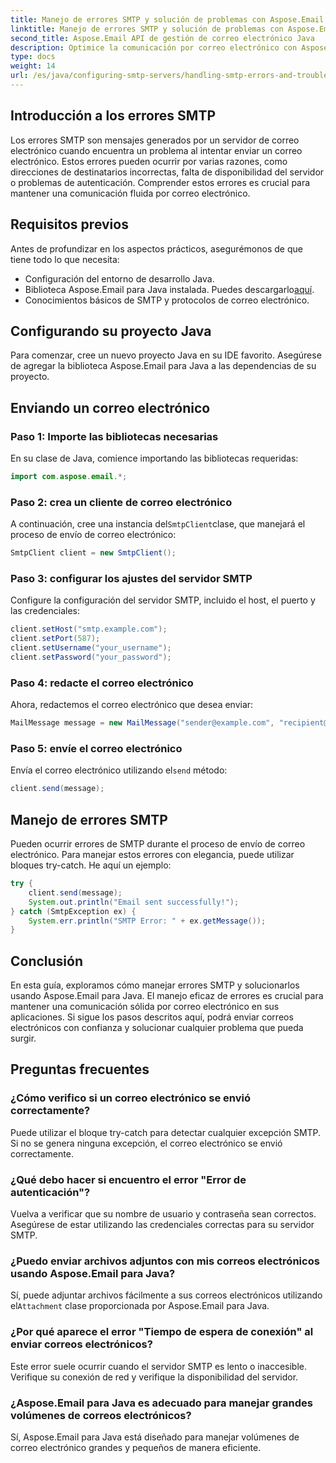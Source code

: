```yaml
---
title: Manejo de errores SMTP y solución de problemas con Aspose.Email
linktitle: Manejo de errores SMTP y solución de problemas con Aspose.Email
second_title: Aspose.Email API de gestión de correo electrónico Java
description: Optimice la comunicación por correo electrónico con Aspose.Email para Java. Aprenda a manejar errores de SMTP y solucionar problemas de manera efectiva.
type: docs
weight: 14
url: /es/java/configuring-smtp-servers/handling-smtp-errors-and-troubleshooting/
---
```


## Introducción a los errores SMTP

Los errores SMTP son mensajes generados por un servidor de correo electrónico cuando encuentra un problema al intentar enviar un correo electrónico. Estos errores pueden ocurrir por varias razones, como direcciones de destinatarios incorrectas, falta de disponibilidad del servidor o problemas de autenticación. Comprender estos errores es crucial para mantener una comunicación fluida por correo electrónico.

## Requisitos previos

Antes de profundizar en los aspectos prácticos, asegurémonos de que tiene todo lo que necesita:

- Configuración del entorno de desarrollo Java.
-  Biblioteca Aspose.Email para Java instalada. Puedes descargarlo[aquí](https://releases.aspose.com/email/java/).
- Conocimientos básicos de SMTP y protocolos de correo electrónico.

## Configurando su proyecto Java

Para comenzar, cree un nuevo proyecto Java en su IDE favorito. Asegúrese de agregar la biblioteca Aspose.Email para Java a las dependencias de su proyecto.

## Enviando un correo electrónico

### Paso 1: Importe las bibliotecas necesarias

En su clase de Java, comience importando las bibliotecas requeridas:

```java
import com.aspose.email.*;
```

### Paso 2: crea un cliente de correo electrónico

 A continuación, cree una instancia del`SmtpClient`clase, que manejará el proceso de envío de correo electrónico:

```java
SmtpClient client = new SmtpClient();
```

### Paso 3: configurar los ajustes del servidor SMTP

Configure la configuración del servidor SMTP, incluido el host, el puerto y las credenciales:

```java
client.setHost("smtp.example.com");
client.setPort(587);
client.setUsername("your_username");
client.setPassword("your_password");
```

### Paso 4: redacte el correo electrónico

Ahora, redactemos el correo electrónico que desea enviar:

```java
MailMessage message = new MailMessage("sender@example.com", "recipient@example.com", "Subject", "Body of the email.");
```

### Paso 5: envíe el correo electrónico

 Envía el correo electrónico utilizando el`send` método:

```java
client.send(message);
```

## Manejo de errores SMTP

Pueden ocurrir errores de SMTP durante el proceso de envío de correo electrónico. Para manejar estos errores con elegancia, puede utilizar bloques try-catch. He aquí un ejemplo:

```java
try {
    client.send(message);
    System.out.println("Email sent successfully!");
} catch (SmtpException ex) {
    System.err.println("SMTP Error: " + ex.getMessage());
}
```

## Conclusión

En esta guía, exploramos cómo manejar errores SMTP y solucionarlos usando Aspose.Email para Java. El manejo eficaz de errores es crucial para mantener una comunicación sólida por correo electrónico en sus aplicaciones. Si sigue los pasos descritos aquí, podrá enviar correos electrónicos con confianza y solucionar cualquier problema que pueda surgir.

## Preguntas frecuentes

### ¿Cómo verifico si un correo electrónico se envió correctamente?

Puede utilizar el bloque try-catch para detectar cualquier excepción SMTP. Si no se genera ninguna excepción, el correo electrónico se envió correctamente.

### ¿Qué debo hacer si encuentro el error "Error de autenticación"?

Vuelva a verificar que su nombre de usuario y contraseña sean correctos. Asegúrese de estar utilizando las credenciales correctas para su servidor SMTP.

### ¿Puedo enviar archivos adjuntos con mis correos electrónicos usando Aspose.Email para Java?

 Sí, puede adjuntar archivos fácilmente a sus correos electrónicos utilizando el`Attachment` clase proporcionada por Aspose.Email para Java.

### ¿Por qué aparece el error "Tiempo de espera de conexión" al enviar correos electrónicos?

Este error suele ocurrir cuando el servidor SMTP es lento o inaccesible. Verifique su conexión de red y verifique la disponibilidad del servidor.

### ¿Aspose.Email para Java es adecuado para manejar grandes volúmenes de correos electrónicos?

Sí, Aspose.Email para Java está diseñado para manejar volúmenes de correo electrónico grandes y pequeños de manera eficiente.